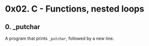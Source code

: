 # 0x02. C - Functions, nested loops

## 0. _putchar
A program that prints `_putchar`, followed by a new line.
